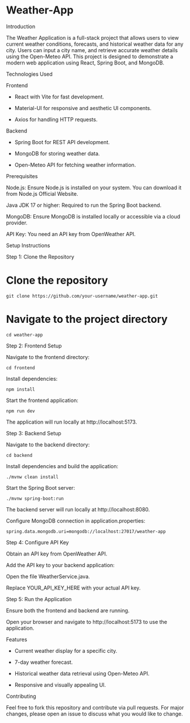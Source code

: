 # Weather-App

Introduction

The Weather Application is a full-stack project that allows users to view current weather conditions, forecasts, and historical weather data for any city. Users can input a city name, and retrieve accurate weather details using the Open-Meteo API. This project is designed to demonstrate a modern web application using React, Spring Boot, and MongoDB.

Technologies Used

Frontend

- React with Vite for fast development.

- Material-UI for responsive and aesthetic UI components.

- Axios for handling HTTP requests.

Backend

- Spring Boot for REST API development.

- MongoDB for storing weather data.

- Open-Meteo API for fetching weather information.

Prerequisites

Node.js: Ensure Node.js is installed on your system. You can download it from Node.js Official Website.

Java JDK 17 or higher: Required to run the Spring Boot backend.

MongoDB: Ensure MongoDB is installed locally or accessible via a cloud provider.

API Key: You need an API key from OpenWeather API.

Setup Instructions

Step 1: Clone the Repository

  # Clone the repository
    git clone https://github.com/your-username/weather-app.git
  
  # Navigate to the project directory
    cd weather-app

Step 2: Frontend Setup

  Navigate to the frontend directory:

    cd frontend
  
  Install dependencies:
  
    npm install
  
  Start the frontend application:
  
    npm run dev
  
  The application will run locally at http://localhost:5173.

Step 3: Backend Setup

  Navigate to the backend directory:

    cd backend
  
  Install dependencies and build the application:
  
    ./mvnw clean install
  
  Start the Spring Boot server:
  
    ./mvnw spring-boot:run
  
  The backend server will run locally at http://localhost:8080.
  
  Configure MongoDB connection in application.properties:
  
    spring.data.mongodb.uri=mongodb://localhost:27017/weather-app

Step 4: Configure API Key

  Obtain an API key from OpenWeather API.
  
  Add the API key to your backend application:
  
  Open the file WeatherService.java.
  
  Replace YOUR_API_KEY_HERE with your actual API key.

Step 5: Run the Application

  Ensure both the frontend and backend are running.
  
  Open your browser and navigate to http://localhost:5173 to use the application.

Features

- Current weather display for a specific city.

- 7-day weather forecast.

- Historical weather data retrieval using Open-Meteo API.

- Responsive and visually appealing UI.

Contributing

Feel free to fork this repository and contribute via pull requests. For major changes, please open an issue to discuss what you would like to change.



